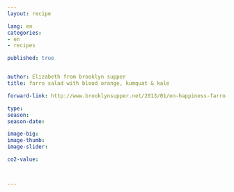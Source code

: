 ```yaml
---
layout: recipe

lang: en
categories:
- en
- recipes

published: true


author: Elizabeth from brooklyn supper
title: farro salad with blood orange, kumquat & kale

forward-link: http://www.brooklynsupper.net/2013/01/on-happiness-farro-salad-with-blood-orange-kumquat-kale/

type: 
season: 
season-date:  

image-big: 
image-thumb: 
image-slider: 

co2-value: 



---
```

